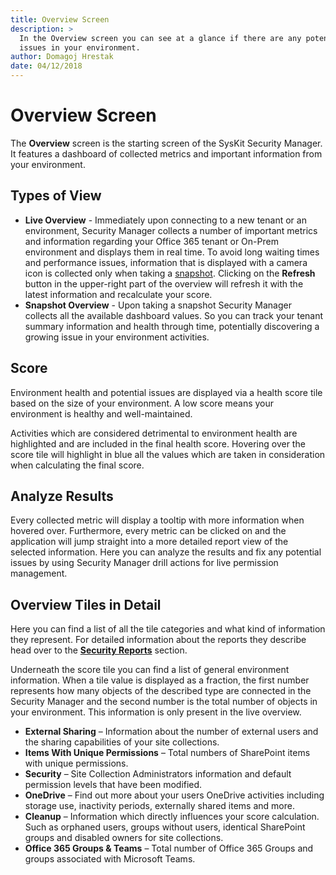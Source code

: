 ```yaml
---
title: Overview Screen
description: >
  In the Overview screen you can see at a glance if there are any potential 
  issues in your environment.
author: Domagoj Hrestak
date: 04/12/2018
---
```


# Overview Screen

The **Overview** screen is the starting screen of the SysKit Security Manager. It features a dashboard of collected metrics and important information from your environment.

## Types of View

* **Live Overview** - Immediately upon connecting to a new tenant or an environment, Security Manager collects a number of important metrics and information regarding your Office 365 tenant or On-Prem environment and displays them in real time. To avoid long waiting times and performance issues, information that is displayed with a camera icon is collected only when taking a [snapshot](basics.md#snapshot). Clicking on the **Refresh** button in the upper-right part of the overview will refresh it with the latest information and recalculate your score.
* **Snapshot Overview** - Upon taking a snapshot Security Manager collects all the available dashboard values. So you can track your tenant summary information and health through time, potentially discovering a growing issue in your environment activities.

## Score

Environment health and potential issues are displayed via a health score tile based on the size of your environment. A low score means your environment is healthy and well-maintained.

Activities which are considered detrimental to environment health are highlighted and are included in the final health score. Hovering over the score tile will highlight in blue all the values which are taken in consideration when calculating the final score.

## Analyze Results

Every collected metric will display a tooltip with more information when hovered over. Furthermore, every metric can be clicked on and the application will jump straight into a more detailed report view of the selected information. Here you can analyze the results and fix any potential issues by using Security Manager drill actions for live permission management.

## Overview Tiles in Detail

Here you can find a list of all the tile categories and what kind of information they represent. For detailed information about the reports they describe head over to the [**Security Reports**](permissions-reports-screen.md) section.

Underneath the score tile you can find a list of general environment information. When a tile value is displayed as a fraction, the first number represents how many objects of the described type are connected in the Security Manager and the second number is the total number of objects in your environment. This information is only present in the live overview.

* **External Sharing** – Information about the number of external users and the sharing capabilities of your site collections.
* **Items With Unique Permissions** – Total numbers of SharePoint items with unique permissions.
* **Security** – Site Collection Administrators information and default permission levels that have been modified.
* **OneDrive** – Find out more about your users OneDrive activities including storage use, inactivity periods, externally shared items and more.
* **Cleanup** – Information which directly influences your score calculation. Such as orphaned users, groups without users, identical SharePoint groups and disabled owners for site collections.
* **Office 365 Groups & Teams** – Total number of Office 365 Groups and groups associated with Microsoft Teams.

